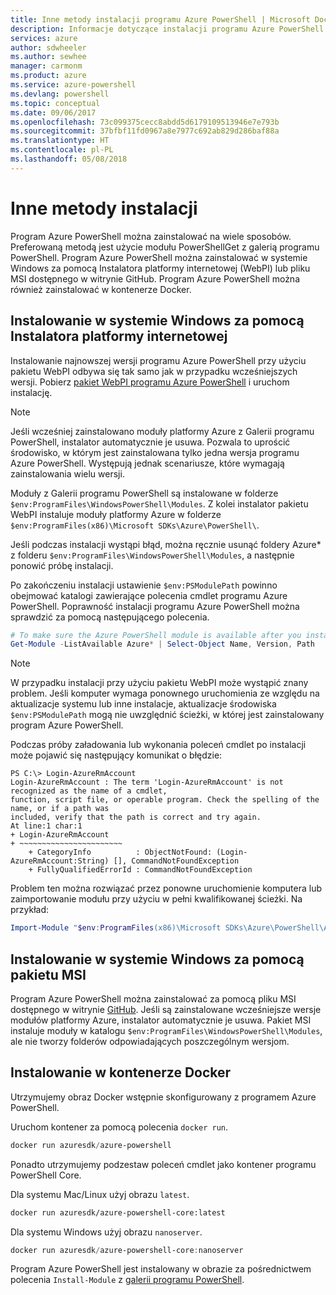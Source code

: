 ```yaml
---
title: Inne metody instalacji programu Azure PowerShell | Microsoft Docs
description: Informacje dotyczące instalacji programu Azure PowerShell za pomocą pakietu MSI lub Instalatora platformy sieci Web.
services: azure
author: sdwheeler
ms.author: sewhee
manager: carmonm
ms.product: azure
ms.service: azure-powershell
ms.devlang: powershell
ms.topic: conceptual
ms.date: 09/06/2017
ms.openlocfilehash: 73c099375cecc8abdd5d6179109513946e7e793b
ms.sourcegitcommit: 37bfbf11fd0967a8e7977c692ab829d286baf88a
ms.translationtype: HT
ms.contentlocale: pl-PL
ms.lasthandoff: 05/08/2018
---
```

# <a name="other-installation-methods"></a>Inne metody instalacji

Program Azure PowerShell można zainstalować na wiele sposobów. Preferowaną metodą jest użycie modułu PowerShellGet z galerią programu PowerShell. Program Azure PowerShell można zainstalować w systemie Windows za pomocą Instalatora platformy internetowej (WebPI) lub pliku MSI dostępnego w witrynie GitHub. Program Azure PowerShell można również zainstalować w kontenerze Docker.

## <a name="install-on-windows-using-the-web-platform-installer"></a>Instalowanie w systemie Windows za pomocą Instalatora platformy internetowej

Instalowanie najnowszej wersji programu Azure PowerShell przy użyciu pakietu WebPI odbywa się tak samo jak w przypadku wcześniejszych wersji.
Pobierz [pakiet WebPI programu Azure PowerShell](http://aka.ms/webpi-azps) i uruchom instalację.

> [!NOTE]
> Jeśli wcześniej zainstalowano moduły platformy Azure z Galerii programu PowerShell, instalator automatycznie je usuwa. Pozwala to uprościć środowisko, w którym jest zainstalowana tylko jedna wersja programu Azure PowerShell. Występują jednak scenariusze, które wymagają zainstalowania wielu wersji.
>
> Moduły z Galerii programu PowerShell są instalowane w folderze `$env:ProgramFiles\WindowsPowerShell\Modules`. Z kolei instalator pakietu WebPI instaluje moduły platformy Azure w folderze `$env:ProgramFiles(x86)\Microsoft SDKs\Azure\PowerShell\`.
>
> Jeśli podczas instalacji wystąpi błąd, można ręcznie usunąć foldery Azure* z folderu `$env:ProgramFiles\WindowsPowerShell\Modules`, a następnie ponowić próbę instalacji.

Po zakończeniu instalacji ustawienie `$env:PSModulePath` powinno obejmować katalogi zawierające polecenia cmdlet programu Azure PowerShell. Poprawność instalacji programu Azure PowerShell można sprawdzić za pomocą następującego polecenia.

```powershell
# To make sure the Azure PowerShell module is available after you install
Get-Module -ListAvailable Azure* | Select-Object Name, Version, Path
```

> [!NOTE]
> W przypadku instalacji przy użyciu pakietu WebPI może wystąpić znany problem. Jeśli komputer wymaga ponownego uruchomienia ze względu na aktualizacje systemu lub inne instalacje, aktualizacje środowiska `$env:PSModulePath` mogą nie uwzględnić ścieżki, w której jest zainstalowany program Azure PowerShell.

Podczas próby załadowania lub wykonania poleceń cmdlet po instalacji może pojawić się następujący komunikat o błędzie:

```
PS C:\> Login-AzureRmAccount
Login-AzureRmAccount : The term 'Login-AzureRmAccount' is not recognized as the name of a cmdlet,
function, script file, or operable program. Check the spelling of the name, or if a path was
included, verify that the path is correct and try again.
At line:1 char:1
+ Login-AzureRmAccount
+ ~~~~~~~~~~~~~~~~~~~~~~~
    + CategoryInfo          : ObjectNotFound: (Login-AzureRmAccount:String) [], CommandNotFoundException
    + FullyQualifiedErrorId : CommandNotFoundException
```

Problem ten można rozwiązać przez ponowne uruchomienie komputera lub zaimportowanie modułu przy użyciu w pełni kwalifikowanej ścieżki. Na przykład:

```powershell
Import-Module "$env:ProgramFiles(x86)\Microsoft SDKs\Azure\PowerShell\AzureRM.psd1"
```

## <a name="install-on-windows-using-the-msi-package"></a>Instalowanie w systemie Windows za pomocą pakietu MSI

Program Azure PowerShell można zainstalować za pomocą pliku MSI dostępnego w witrynie [GitHub](https://github.com/Azure/azure-powershell/releases/latest). Jeśli są zainstalowane wcześniejsze wersje modułów platformy Azure, instalator automatycznie je usuwa. Pakiet MSI instaluje moduły w katalogu `$env:ProgramFiles\WindowsPowerShell\Modules`, ale nie tworzy folderów odpowiadających poszczególnym wersjom.

## <a name="install-in-a-docker-container"></a>Instalowanie w kontenerze Docker

Utrzymujemy obraz Docker wstępnie skonfigurowany z programem Azure PowerShell.

Uruchom kontener za pomocą polecenia `docker run`.

```powershell
docker run azuresdk/azure-powershell
```

Ponadto utrzymujemy podzestaw poleceń cmdlet jako kontener programu PowerShell Core.

Dla systemu Mac/Linux użyj obrazu `latest`.

```bash
docker run azuresdk/azure-powershell-core:latest
```

Dla systemu Windows użyj obrazu `nanoserver`.

```powershell
docker run azuresdk/azure-powershell-core:nanoserver
```

Program Azure PowerShell jest instalowany w obrazie za pośrednictwem polecenia `Install-Module` z [galerii programu PowerShell](https://www.powershellgallery.com/).